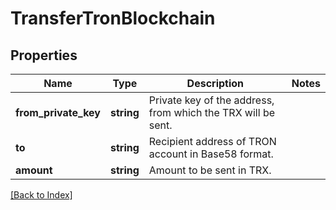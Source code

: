 # TransferTronBlockchain

## Properties

Name | Type | Description | Notes
------------ | ------------- | ------------- | -------------
**from_private_key** | **string** | Private key of the address, from which the TRX will be sent. |
**to** | **string** | Recipient address of TRON account in Base58 format. |
**amount** | **string** | Amount to be sent in TRX. |

[[Back to Index]](../index.md)
